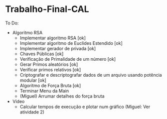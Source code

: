 # Trabalho-Final-CAL

To Do:
   - Algoritmo RSA
      + Implementar algoritmo RSA [ok]
      + Implementar algoritmo de Euclides Estendido [ok]
      + Implementar gerador de privada              [ok]
      + Chaves Públicas                             [ok]
      + Verificação de Primalidade de um número     [ok]
      + Gerar Primos aleatórios                     [ok]
      + Verificar primos relativos                  [ok]
      + Criptografar e descriptografar dados de um arquivo usando potência modular [ok]
      + Algoritmo de Força Bruta                    [ok]
      + Terminar Menu da Main
      + (Miguel) Arrumar detalhes do força bruta
   - Vídeo
      + Calcular tempos de execução e plotar num gráfico (Miguel: Ver atividade 2)

